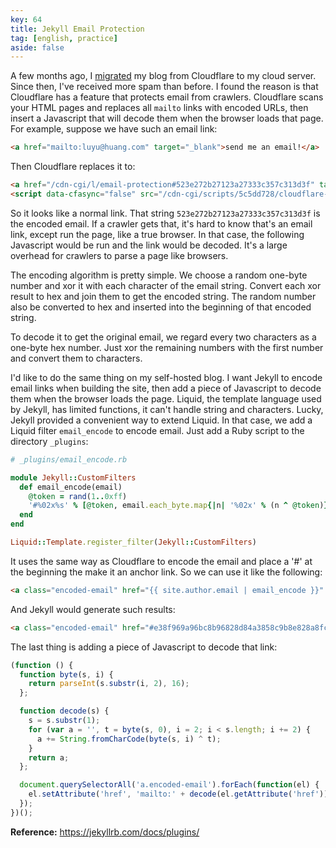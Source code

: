 ```yaml
---
key: 64
title: Jekyll Email Protection
tag: [english, practice]
aside: false
---
```

A few months ago, I [migrated](/2021/12/12/service-migration.html) my blog from Cloudflare to my cloud server. Since then, I've received more spam than before. I found the reason is that Cloudflare has a feature that protects email from crawlers. Cloudflare scans your HTML pages and replaces all `mailto` links with encoded URLs, then insert a Javascript that will decode them when the browser loads that page. For example, suppose we have such an email link:

```html
<a href="mailto:luyu@huang.com" target="_blank">send me an email!</a>
```

Then Cloudflare replaces it to:

```html
<a href="/cdn-cgi/l/email-protection#523e272b27123a27333c357c313d3f" target="_blank">send me an email!</a>
<script data-cfasync="false" src="/cdn-cgi/scripts/5c5dd728/cloudflare-static/email-decode.min.js"></script>
```

So it looks like a normal link. That string `523e272b27123a27333c357c313d3f` is the encoded email. If a crawler gets that, it's hard to know that's an email link, except run the page, like a true browser. In that case, the following Javascript would be run and the link would be decoded. It's a large overhead for crawlers to parse a page like browsers.

The encoding algorithm is pretty simple. We choose a random one-byte number and xor it with each character of the email string. Convert each xor result to hex and join them to get the encoded string. The random number also be converted to hex and inserted into the beginning of that encoded string.

To decode it to get the original email, we regard every two characters as a one-byte hex number. Just xor the remaining numbers with the first number and convert them to characters.

I'd like to do the same thing on my self-hosted blog. I want Jekyll to encode email links when building the site, then add a piece of Javascript to decode them when the browser loads the page. Liquid, the template language used by Jekyll,  has limited functions, it can't handle string and characters. Lucky, Jekyll provided a convenient way to extend Liquid. In that case, we add a Liquid filter `email_encode` to encode email. Just add a Ruby script to the directory `_plugins`:

```ruby
# _plugins/email_encode.rb

module Jekyll::CustomFilters
  def email_encode(email)
    @token = rand(1..0xff)
    '#%02x%s' % [@token, email.each_byte.map{|n| '%02x' % (n ^ @token)}.join('')]
  end
end

Liquid::Template.register_filter(Jekyll::CustomFilters)
```

It uses the same way as Cloudflare to encode the email and place a '#' at the beginning the make it an anchor link. So we can use it like the following:

```html
<a class="encoded-email" href="{{ site.author.email | email_encode }}" target="_blank">send me an email!</a>
```

And Jekyll would generate such results:

```html
<a class="encoded-email" href="#e38f969a96bc8b96828d84a3858c9b8e828a8fcd808c8e" target="_blank">send me an email!</a>
```

The last thing is adding a piece of Javascript to decode that link:

```js
(function () {
  function byte(s, i) {
    return parseInt(s.substr(i, 2), 16);
  };

  function decode(s) {
    s = s.substr(1);
    for (var a = '', t = byte(s, 0), i = 2; i < s.length; i += 2) {
      a += String.fromCharCode(byte(s, i) ^ t);
    }
    return a;
  };

  document.querySelectorAll('a.encoded-email').forEach(function(el) {
    el.setAttribute('href', 'mailto:' + decode(el.getAttribute('href')));
  });
})();
```

**Reference:** <https://jekyllrb.com/docs/plugins/>

